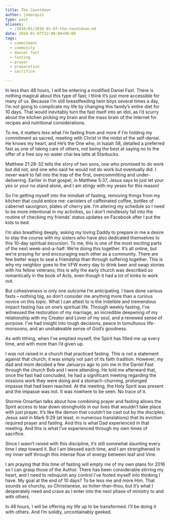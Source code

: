 ```yaml
---
title: The Countdown
author: jsmarquis
type: post
aliases:
  - /2016/01/2016-01-07-the-countdown.md
date: 2016-01-07T22:08:00+00:00
tags:
  - commitment
  - community
  - daniel fast
  - fasting
  - prayer
  - preparation
  - sacrifice

---
```

In less than 48 hours, I will be entering a modified Daniel Fast. There is nothing magical about this type of fast; I think it’s just more accessible for many of us. Because I’m still breastfeeding twin boys several times a day, I’m not going to complicate my life by changing this family’s entire diet for 10 days. That would inevitably turn the fast itself into an idol, as I’d scurry about the kitchen picking my brain and the mass brain of the internet for recipes and nutritional considerations.

To me, it matters less what I’m fasting from and more if I’m holding my commitment as sacred, meeting with Christ in the midst of the self-denial. He knows my heart, and He’s the One who, in Isaiah 58, detailed a preferred fast as one of taking care of others, not being the best at saying no to the offer of a free soy no water chai tea latte at Starbucks.

Matthew 21:28-32 tells the story of two sons, one who promised to do work but did not, and one who said he would not do work but eventually did. I never want to fall into the trap of the first, overcommitting and under-delivering. Earlier in that gospel, in Matthew 5:37, Jesus says to just let your yes or your no stand alone, and I am stingy with my yeses for this reason!

So I’m getting myself into the mindset of fasting, removing things from my kitchen that could entice me: canisters of caffeinated coffee, bottles of cabernet sauvignon, plates of cherry pie. I’m altering my schedule so I need to be more intentional in my activities, so I don’t mindlessly fall into the routine of checking my friends’ status updates on Facebook after I put the kids to bed.

I’m also breathing deeply, asking my loving Daddy to prepare in me a desire to stay the course with my sisters who have also dedicated themselves to this 10-day spiritual excursion. To me, this is one of the most exciting parts of the next week-and-a-half: We’re doing this together. It’s all online, but we’re praying for and encouraging each other as a community. There are few better ways to seal a friendship than through suffering together. This is why my neighbor goes to the VFW every day to drink beer and swap stories with his fellow veterans; this is why the early church was described so romantically in the book of Acts, even though it had a lot of kinks to work out.

But cohesiveness is only one outcome I’m anticipating. I have done various fasts &#8211; nothing big, so don’t consider me anything more than a curious novice on this topic. What I can attest to is the indelible and tremendous impact fasting has on one’s spiritual life. Through weekly fasting, I’ve witnessed the restoration of my marriage, an incredible deepening of my relationship with my Creator and Lover of my soul, and a renewed sense of purpose. I’ve had insight into tough decisions, peace in tumultuous life-monsoons, and an unshakeable sense of God’s goodness.

As with tithing, when I’ve emptied myself, the Spirit has filled me up every time, and with more than I’d given up.

I was not raised in a church that practiced fasting. This is not a statement against that church; it was simply not part of its faith tradition. However, my dad and mom decided a few Januarys ago to join me in the Daniel Fast through the church Bob and I were attending. He told me afterward that, once the fast had concluded, he had a significant meeting regarding the missions work they were doing and a stomach-churning, prolonged impasse that had been reached. At the meeting, the Holy Spirit was present and the impasse was not. It was nowhere to be seen. No trace of it.

Stormie Omartian talks about how combining prayer and fasting allows the Spirit access to tear down strongholds in our lives that wouldn’t take place with just prayer. It’s like the demon that couldn’t be cast out by the disciples; Jesus said in Mark 9:29 (at least, in numerous translations) that its eviction required prayer and fasting. And this is what Dad experienced in that meeting. And this is what I’ve experienced through my own times of sacrifice.

Since I wasn’t raised with this discipline, it’s still somewhat daunting every time I step toward it. But I am blessed each time, and I am strengthened in my inner self through this intense flow of energy between leaf and Vine.

I am praying that this time of fasting will empty me of my own plans for 2016 so I can grasp those of the Author. There has been considerable stirring my heart, and I need to relinquish any control I’ve fooled myself into thinking I have. My goal at the end of 10 days? To be less me and more Him. That sounds so churchy, so Christianese, so holier-than-thou, but it’s what I desperately need and crave as I enter into the next phase of ministry to and with others.

In 48 hours, I will be offering my life up to be transformed. I’ll be doing it with others. And I’m solidly, uncontainably geeked.